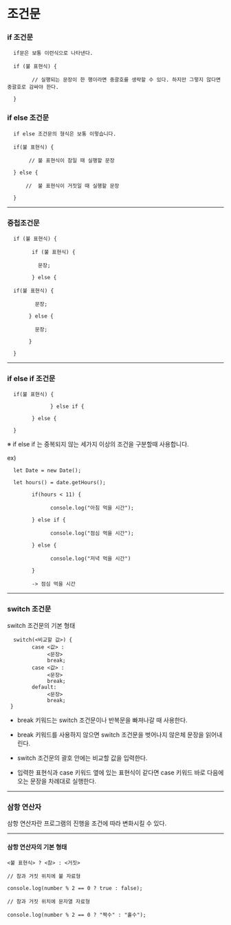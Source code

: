 # 조건문

### if 조건문

      if문은 보통 이런식으로 나타낸다.

      if (불 표현식) {

            // 실행되는 문장이 한 행이라면 중괄호를 생략할 수 있다. 하지만 그렇지 않다면 중괄호로 감싸야 한다.

      }

### if else 조건문

      if else 조건문의 형식은 보통 이렇습니다.

      if(불 표현식) {

           // 불 표현식이 참일 때 실행할 문장

      } else {

          //  불 표현식이 거짓일 때 실행할 문장

      }

<hr />

### 중첩조건문

      if (불 표현식) {
      
            if (불 표현식) {
            
              문장;
                  
            } else {
            
      if(불 표현식) {
      
             문장;
                  
           } else {
            
             문장;
                  
           }
            
      }
<hr />

### if else if 조건문

      if(불 표현식) {
  
                  } else if {
  
            } else {
  
      }
 
※ if else if 는 중복되지 않는 세가지 이상의 조건을 구분할때 사용합니다.

ex)

      let Date = new Date();
 
      let hours() = date.getHours();
 
            if(hours < 11) {
 
                  console.log("아침 먹을 시간");
 
            } else if {
  
                  console.log("점심 먹을 시간");
 
            } else {
 
                  console.log("저녁 먹을 시간")
 
            }
 
            -> 점심 먹을 시간

<hr />

### switch 조건문

 switch 조건문의 기본 형태
 
      switch(<비교할 값>) {
            case <값> :
                 <문장>
                 break;
            case <값> :
                 <문장>
                 break;
            default:
                 <문장>
                 break;
     }
     
   - break 키워드는 switch 조건문이나 반복문을 빠져나갈 때 사용한다.
     
   - break 키워드를 사용하지 않으면 switch 조건문을 벗어나지 않은체 문장을 읽어내린다.
     
   - switch 조건문의 괄호 안에는 비교할 값을 입력한다.
     
   - 입력한 표현식과 case 키워드 옆에 있는 표현식이 같다면 case 키워드 바로 다음에 오는 문장을 차례대로 실행한다.

<hr />

### 삼항 연산자

삼항 연산자란 프로그램의 진행을 조건에 따라 변화시킬 수 있다.

<hr />

#### 삼항 연산자의 기본 형태

    <불 표현식> ? <참> : <거짓>
    
    // 참과 거짓 위치에 불 자료형
    
    console.log(number % 2 == 0 ? true : false);
    
    // 참과 거짓 위치에 문자열 자료형
    
    console.log(number % 2 == 0 ? "짝수" : "홀수");
    
